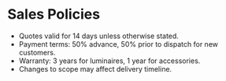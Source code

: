 # Sales Policies

- Quotes valid for 14 days unless otherwise stated.
- Payment terms: 50% advance, 50% prior to dispatch for new customers.
- Warranty: 3 years for luminaires, 1 year for accessories.
- Changes to scope may affect delivery timeline.
